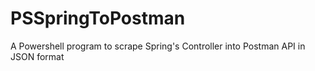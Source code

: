 # PSSpringToPostman
A Powershell program to scrape Spring's Controller into Postman API in JSON format
